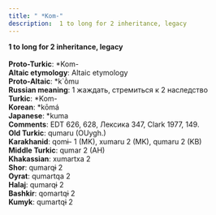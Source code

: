 ```yaml
---
title: " *Kom-"
description:  1 to long for 2 inheritance, legacy
---
```

<strong> 1 to long for 2 inheritance, legacy</strong><br><br>
<strong>Proto-Turkic</strong>:  *Kom-<br>
<strong>Altaic etymology</strong>:  Altaic etymology<br>
<strong> Proto-Altaic</strong>:  *k`ṑmu<br>
<strong>Russian meaning</strong>:  1 жаждать, стремиться к 2 наследство<br>
<strong>Turkic</strong>:  *Kom-<br>
<strong>Korean</strong>:  *kōmá<br>
<strong>Japanese</strong>:  *kuma<br>
<strong>Comments</strong>:  EDT 626, 628, Лексика 347, Clark 1977, 149.<br>
<strong>Old Turkic</strong>:  qumaru (OUygh.)<br>
<strong>Karakhanid</strong>:  qomɨ- 1 (MK), xumaru 2 (MK), qumaru 2 (KB)<br>
<strong>Middle Turkic</strong>:  qumar 2 (AH)<br>
<strong>Khakassian</strong>:  xumartxa 2<br>
<strong>Shor</strong>:  qumarqɨ 2<br>
<strong>Oyrat</strong>:  qumartqa 2<br>
<strong>Halaj</strong>:  qumarqɨ 2<br>
<strong>Bashkir</strong>:  qomartqɨ 2<br>
<strong>Kumyk</strong>:  qumartqɨ 2<br>


